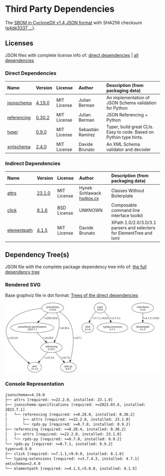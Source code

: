 # Third Party Dependencies

<!--[[[fill sbom_sha256()]]]-->
The [SBOM in CycloneDX v1.4 JSON format](https://git.sr.ht/~sthagen/swid-lint/blob/default/sbom/cdx.json) with SHA256 checksum ([e4de3337 ...](https://git.sr.ht/~sthagen/swid-lint/blob/default/sbom/cdx.json.sha256 "sha256:e4de3337666640ced79ec3dd07fb50126aceab513c896d948e336850a53ecf8d")).
<!--[[[end]]] (checksum: 2c177ddf1dad4d1d48f8e3aa14bf039e)-->
## Licenses

JSON files with complete license info of: [direct dependencies](direct-dependency-licenses.json) | [all dependencies](all-dependency-licenses.json)

### Direct Dependencies

<!--[[[fill direct_dependencies_table()]]]-->
| Name                                                            | Version                                                | License     | Author            | Description (from packaging data)                                  |
|:----------------------------------------------------------------|:-------------------------------------------------------|:------------|:------------------|:-------------------------------------------------------------------|
| [jsonschema](https://github.com/python-jsonschema/jsonschema)   | [4.19.0](https://pypi.org/project/jsonschema/4.19.0/)  | MIT License | Julian Berman     | An implementation of JSON Schema validation for Python             |
| [referencing](https://github.com/python-jsonschema/referencing) | [0.30.2](https://pypi.org/project/referencing/0.30.2/) | MIT License | Julian Berman     | JSON Referencing + Python                                          |
| [typer](https://github.com/tiangolo/typer)                      | [0.9.0](https://pypi.org/project/typer/0.9.0/)         | MIT License | Sebastián Ramírez | Typer, build great CLIs. Easy to code. Based on Python type hints. |
| [xmlschema](https://github.com/sissaschool/xmlschema)           | [2.4.0](https://pypi.org/project/xmlschema/2.4.0/)     | MIT License | Davide Brunato    | An XML Schema validator and decoder                                |
<!--[[[end]]] (checksum: 60bf34b4b3e2be81abca5760ac5554d8)-->

### Indirect Dependencies

<!--[[[fill indirect_dependencies_table()]]]-->
| Name                                                      | Version                                              | License     | Author                     | Description (from packaging data)                                    |
|:----------------------------------------------------------|:-----------------------------------------------------|:------------|:---------------------------|:---------------------------------------------------------------------|
| [attrs](https://www.attrs.org/en/stable/changelog.html)   | [23.1.0](https://pypi.org/project/attrs/23.1.0/)     | MIT License | Hynek Schlawack <hs@ox.cx> | Classes Without Boilerplate                                          |
| [click](https://palletsprojects.com/p/click/)             | [8.1.6](https://pypi.org/project/click/8.1.6/)       | BSD License | UNKNOWN                    | Composable command line interface toolkit                            |
| [elementpath](https://github.com/sissaschool/elementpath) | [4.1.5](https://pypi.org/project/elementpath/4.1.5/) | MIT License | Davide Brunato             | XPath 1.0/2.0/3.0/3.1 parsers and selectors for ElementTree and lxml |
<!--[[[end]]] (checksum: 657ca67fe3e513c2534e5031ba7cd849)-->

## Dependency Tree(s)

JSON file with the complete package dependency tree info of: [the full dependency tree](package-dependency-tree.json)

### Rendered SVG

Base graphviz file in dot format: [Trees of the direct dependencies](package-dependency-tree.dot.txt)

<img src="./package-dependency-tree.svg" alt="Trees of the direct dependencies" title="Trees of the direct dependencies"/>

### Console Representation

<!--[[[fill dependency_tree_console_text()]]]-->
````console
jsonschema==4.19.0
├── attrs [required: >=22.2.0, installed: 23.1.0]
├── jsonschema-specifications [required: >=2023.03.6, installed: 2023.7.1]
│   └── referencing [required: >=0.28.0, installed: 0.30.2]
│       ├── attrs [required: >=22.2.0, installed: 23.1.0]
│       └── rpds-py [required: >=0.7.0, installed: 0.9.2]
├── referencing [required: >=0.28.4, installed: 0.30.2]
│   ├── attrs [required: >=22.2.0, installed: 23.1.0]
│   └── rpds-py [required: >=0.7.0, installed: 0.9.2]
└── rpds-py [required: >=0.7.1, installed: 0.9.2]
typer==0.9.0
├── click [required: >=7.1.1,<9.0.0, installed: 8.1.6]
└── typing-extensions [required: >=3.7.4.3, installed: 4.7.1]
xmlschema==2.4.0
└── elementpath [required: >=4.1.5,<5.0.0, installed: 4.1.5]
````
<!--[[[end]]] (checksum: 2e05468ee1c2fd604243428f44411a36)-->
